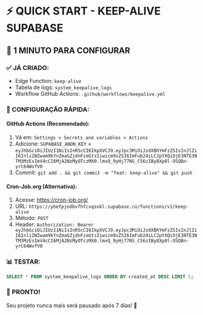 # ⚡ QUICK START - KEEP-ALIVE SUPABASE

## 🎯 **1 MINUTO PARA CONFIGURAR**

### **✅ JÁ CRIADO:**
- Edge Function: `keep-alive` 
- Tabela de logs: `system_keepalive_logs`
- Workflow GitHub Actions: `.github/workflows/keepalive.yml`

### **🔧 CONFIGURAÇÃO RÁPIDA:**

#### **GitHub Actions (Recomendado):**
1. Vá em: `Settings > Secrets and variables > Actions`
2. Adicione: `SUPABASE_ANON_KEY` = `eyJhbGciOiJIUzI1NiIsInR5cCI6IkpXVCJ9.eyJpc3MiOiJzdXBhYmFzZSIsInJlZiI6InliZWZwam9kYnZmaGZjdnFzeGtsIiwicm9sZSI6ImFub24iLCJpYXQiOjE3NTE3NTM3MzEsImV4cCI6MjA2NzMyOTczMX0.lmxQ_9yHj77NS_C56zIBy8Xp0l-OSQBn-yrC64WvfV0`
3. Commit: `git add . && git commit -m "feat: keep-alive" && git push`

#### **Cron-Job.org (Alternativa):**
1. Acesse: https://cron-job.org/
2. URL: `https://ybefpjodbvfhfcvqsxkl.supabase.co/functions/v1/keep-alive`
3. Método: `POST`
4. Header: `Authorization: Bearer eyJhbGciOiJIUzI1NiIsInR5cCI6IkpXVCJ9.eyJpc3MiOiJzdXBhYmFzZSIsInJlZiI6InliZWZwam9kYnZmaGZjdnFzeGtsIiwicm9sZSI6ImFub24iLCJpYXQiOjE3NTE3NTM3MzEsImV4cCI6MjA2NzMyOTczMX0.lmxQ_9yHj77NS_C56zIBy8Xp0l-OSQBn-yrC64WvfV0`

### **📊 TESTAR:**
```sql
SELECT * FROM system_keepalive_logs ORDER BY created_at DESC LIMIT 5;
```

### **🎉 PRONTO!**
Seu projeto nunca mais será pausado após 7 dias! 🚀 